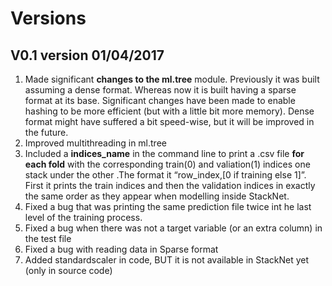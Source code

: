 # Versions

## V0.1 version 01/04/2017

1.	Made significant **changes to the ml.tree** module. Previously it was built assuming a dense format. Whereas now it is built having a sparse format at its base. Significant changes have been made to enable hashing to be more efficient (but with a little bit more memory). Dense format might have suffered a bit speed-wise, but it will be improved in the future. 
2.	Improved multithreading in ml.tree
3.	Included a **indices_name** in the command line to print a .csv file **for each fold**  with the corresponding train(0) and valiation(1) indices one stack under the other .The format it “row_index,[0 if training else 1]”. First it prints the train indices and then the validation indices in exactly the same order as they appear when modelling inside StackNet. 
4.	Fixed a bug that was printing the same prediction file twice int he last level of the training process.
5.	Fixed a bug when there was not a target variable (or an extra column)  in the test file
6.	Fixed a bug with reading data in Sparse format
7.	Added standardscaler in code, BUT it is not available in StackNet yet (only in source code)  

